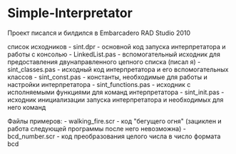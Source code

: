 # Simple-Interpretator
Проект писался и билдился в Embarcadero RAD Studio 2010

список исходников
	- sint.dpr 		- основной код запуска интерпретатора и работы с консолью
	- LinkedList.pas	- вспомогательный исходник для предоставления двунаправленного цепного списка (писал я)
	- sint_classes.pas 	- исходный код интерпретатора и его вспомогательных классов
	- sint_const.pas	- константы, необходимые для работы и настройки интерпретатора
	- sint_functions.pas 	- исходник с исполняемыми функциями для команд интерпретатора
	- sint_init.pas		- исходник инициализации запуска интерпретатора и необходимых для него команд


Файлы примеров:
	- walking_fire.scr 	- код "бегущего огня" (зациклен и работа следующей программы после него невозможна)
	- bcd_number.scr	- код преобразования целого числа в число формата bcd
